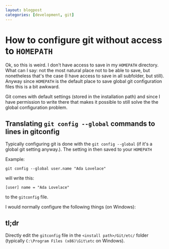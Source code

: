 ```yaml
---
layout: blogpost
categories: [development, git]
---
```

# How to configure git without access to `HOMEPATH`

Ok, so this is weird. I don't have access to save in my `HOMEPATH` directory. What can I say: not the most natural place not to be able to save, but nonetheless that's the case (I have access to save in all subfolder, but still). Anyway since `HOMEPATH` is the default place to save global git configuration files this is a bit awkward. 

Git comes with default settings (stored in the installation path) and since I have permission to write there that makes it possible to still solve the the global configuration problem. 

## Translating `git config --global` commands to lines in gitconfig

Typically configuring git is done with the `git config --global` (if it's a global git setting anyway.). The setting in then saved to your `HOMEPATH` 

Example: 

`git config --global user.name "Ada Lovelace"`

will write this: 

`[user]
	name = "Ada Lovelace"`

to the `gitconfig` file. 

I would normally configure the following things (on Windows):



## tl;dr

Directly edit the `gitconfig` file in the `<install path>/Git/etc/` folder (typically `C:\Program Files (x86)\Git\etc` on Windows). 